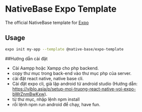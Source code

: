 # NativeBase Expo Template

The official NativeBase template for [Expo](https://docs.expo.io/)

## Usage

```sh
expo init my-app --template @native-base/expo-template
```

##Hướng dẫn cài đặt
- Cài Aampp hoặc Xampp cho php backend.
- copy thư mục trong back-end vào thư mục php của server.
- cài đặt react native, native base cli.
- Cài đặt expo cli, giả lập android từ android studio (Hướng dẫn: https://viblo.asia/p/setup-moi-truong-react-native-voi-expo-bWrZnmBwKxw).
- từ thư mục, nhập lệnh npm install
- rồi lệnh npm run android để chạy, have fun.
